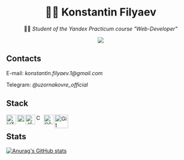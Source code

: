 <h1 align="center">👨‍💻 Konstantin Filyaev</h1>
<p align="center">👨‍🎓 <i>Student of the Yandex Practicum course "Web-Developer"</i></p>  

<p align="center"><img src="https://www.codewars.com/users/uzornakovre/badges/small"></p>  


<h2 align="left">Contacts</h2>  
E-mail: <i>konstantin.filyaev.1@gmail.com</i>  

Telegram: <i>@uzornakovre_official</i>

<h2 align="left">Stack</h2>  

<img src="https://upload.wikimedia.org/wikipedia/commons/thumb/6/61/HTML5_logo_and_wordmark.svg/1024px-HTML5_logo_and_wordmark.svg.png?20170517184425" align="left" width="26" alt="HTML5"><img src="https://upload.wikimedia.org/wikipedia/commons/thumb/d/d5/CSS3_logo_and_wordmark.svg/726px-CSS3_logo_and_wordmark.svg.png" align="left" width="19" alt="CSS"><img src="https://upload.wikimedia.org/wikipedia/commons/6/6a/JavaScript-logo.png?20120221235433" align="left" width="26" alt="JS"><img src="https://upload.wikimedia.org/wikipedia/commons/3/33/Figma-logo.svg" align="left" width="17" alt="CSS"><img src="https://www.markupeasy.ru/resources/icon/apple-touch-icon.png" align="left" width="26" alt="CSS"><img src="https://git-scm.com/images/logos/downloads/Git-Logo-1788C.png" align="left" width="36" alt="Git"></br>

<h2 align="left">Stats</h2>   

[![Anurag's GitHub stats](https://github-readme-stats.vercel.app/api?username=uzornakovre&show_icons=true&theme=dark)](https://github.com/uzornakovre/github-readme-stats)

<!--
**uzornakovre/uzornakovre** is a ✨ _special_ ✨ repository because its `README.md` (this file) appears on your GitHub profile.
.
Here are some ideas to get you started:

- 🔭 I’m currently working on ...
- 🌱 I’m currently learning ...
- 👯 I’m looking to collaborate on ...
- 🤔 I’m looking for help with ...
- 💬 Ask me about ...
- 📫 How to reach me: ...
- 😄 Pronouns: ...
- ⚡ Fun fact: ...
![codewars badge](https://www.codewars.com/users/uzornakovre/badges/small)  
-->
